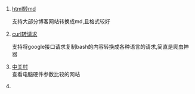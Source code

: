 1. [html转md](https://www.helloworld.net/html2md)  

    支持大部分博客网站转换成md,且格式较好
2. [curl转请求](https://curlconverter.com/python/)  

    支持将google接口请求复制bash的内容转换成各种语言的请求,简直是爬虫神器
3. [中关村](https://detail.zol.com.cn/ProductComp_param_1393370.html)  
    查看电脑硬件参数比较的网站
4. 